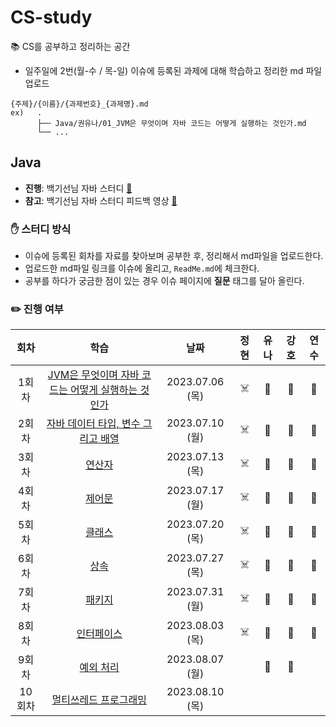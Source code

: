 # CS-study
📚 CS를 공부하고 정리하는 공간

- 일주일에 2번(월-수 / 목-일) 이슈에 등록된 과제에 대해 학습하고 정리한 md 파일 업로드
```
{주제}/{이름}/{과제번호}_{과제명}.md
ex)   .
      ├── Java/권유나/01_JVM은 무엇이며 자바 코드는 어떻게 실행하는 것인가.md
      └── ...
```

## Java
- **진행**: 백기선님 자바 스터디 [🔗](https://github.com/whiteship/live-study)
- **참고**: 백기선님 자바 스터디 피드백 영상 [🔗](https://www.youtube.com/watch?v=T7NyR5UvyYo&list=PLfI752FpVCS96fSsQe2E3HzYTgdmbz6LU&index=3&ab_channel=%EB%B0%B1%EA%B8%B0%EC%84%A0)

### ✋ 스터디 방식
- 이슈에 등록된 회차를 자료를 찾아보며 공부한 후, 정리해서 md파일을 업로드한다.
- 업로드한 md파일 링크를 이슈에 올리고, `ReadMe.md`에 체크한다.
- 공부를 하다가 궁금한 점이 있는 경우 이슈 페이지에 **질문** 태그를 달아 올린다.

### ✏️ 진행 여부
| 회차 | 학습 |날짜 | 정현 | 유나 | 강호 | 연수 |
| :---: | :---: | :---: | :---: | :---: | :---: | :---: | 
| 1회차 | [JVM은 무엇이며 자바 코드는 어떻게 실행하는 것인가](https://github.com/NewSainTurtle/CS-study/issues/1) | 2023.07.06 (목) | ☠️ | 📓 | 💪 | 🌼 |
| 2회차 | [자바 데이터 타입, 변수 그리고 배열](https://github.com/NewSainTurtle/CS-study/issues/2) | 2023.07.10 (월) | ☠️ | 📓 | 💪 | 🌼 |
| 3회차 | [연산자](https://github.com/NewSainTurtle/CS-study/issues/3) | 2023.07.13 (목) | ☠️ | 📓 | 💪 | 🌼 |
| 4회차 | [제어문](https://github.com/NewSainTurtle/CS-study/issues/4) | 2023.07.17 (월) | ☠️  | 📓 | 💪 | 🌼 |
| 5회차 | [클래스](https://github.com/NewSainTurtle/CS-study/issues/5) | 2023.07.20 (목) |  ☠️ | 📓 | 💪 | 🌼 |
| 6회차 | [상속](https://github.com/NewSainTurtle/CS-study/issues/6) | 2023.07.27 (목) | ☠️  | 📓 | 💪 | 🌼 |
| 7회차 | [패키지](https://github.com/NewSainTurtle/CS-study/issues/7) | 2023.07.31 (월) | ☠️  | 📓 | 💪 | 🌼 |
| 8회차 | [인터페이스](https://github.com/NewSainTurtle/CS-study/issues/8) | 2023.08.03 (목) | ☠️  | 📓 | 💪 | 🌼 |
| 9회차 | [예외 처리](https://github.com/NewSainTurtle/CS-study/issues/9) | 2023.08.07 (월) |   | 📓 | 💪 |  |
| 10회차 | [멀티쓰레드 프로그래밍](https://github.com/NewSainTurtle/CS-study/issues/10) | 2023.08.10 (목) |   |  |  |  |

